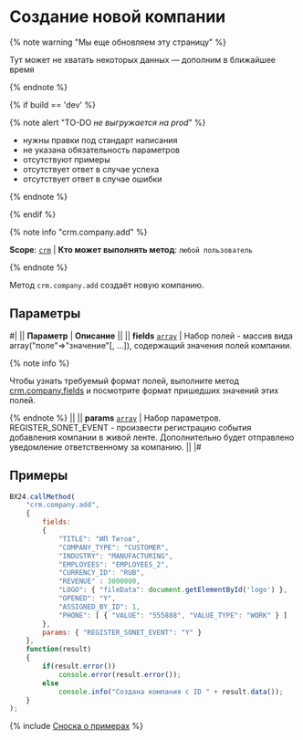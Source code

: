 # Создание новой компании

{% note warning "Мы еще обновляем эту страницу" %}

Тут может не хватать некоторых данных — дополним в ближайшее время

{% endnote %}

{% if build == 'dev' %}

{% note alert "TO-DO _не выгружается на prod_" %}

- нужны правки под стандарт написания
- не указана обязательность параметров
- отсутствуют примеры
- отсутствует ответ в случае успеха
- отсутствует ответ в случае ошибки

{% endnote %}

{% endif %}

{% note info "crm.company.add" %}

**Scope**: [`crm`](../../scopes/permissions.md) | **Кто может выполнять метод**: `любой пользователь`

{% endnote %}

Метод `crm.company.add` создаёт новую компанию.

## Параметры

#|
|| **Параметр** | **Описание** ||
|| **fields**
[`array`](../../data-types.md) | Набор полей - массив вида array("поле"=>"значение"[, ...]), содержащий значения полей компании. 

{% note info %}

Чтобы узнать требуемый формат полей, выполните метод [crm.company.fields](./crm-company-fields.md) и посмотрите формат пришедших значений этих полей.

{% endnote %}
 ||
|| **params**
[`array`](../../data-types.md) | Набор параметров. REGISTER_SONET_EVENT - произвести регистрацию события добавления компании в живой ленте. Дополнительно будет отправлено уведомление ответственному за компанию. ||
|#

## Примеры

```js
BX24.callMethod(
    "crm.company.add",
    {
        fields:
        {
            "TITLE": "ИП Титов",
            "COMPANY_TYPE": "CUSTOMER",
            "INDUSTRY": "MANUFACTURING",
            "EMPLOYEES": "EMPLOYEES_2",
            "CURRENCY_ID": "RUB",
            "REVENUE" : 3000000,
            "LOGO": { "fileData": document.getElementById('logo') },
            "OPENED": "Y",
            "ASSIGNED_BY_ID": 1,
            "PHONE": [ { "VALUE": "555888", "VALUE_TYPE": "WORK" } ]     
        },
        params: { "REGISTER_SONET_EVENT": "Y" }        
    },
    function(result)
    {
        if(result.error())
            console.error(result.error());
        else
            console.info("Создана компания с ID " + result.data());
    }
);
```

{% include [Сноска о примерах](../../../_includes/examples.md) %}